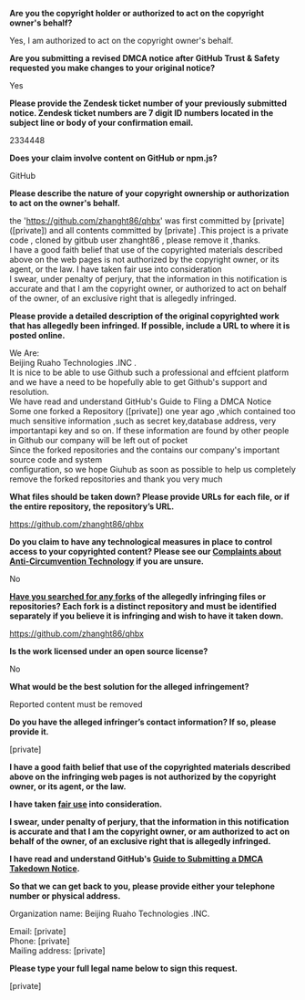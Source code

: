 **Are you the copyright holder or authorized to act on the copyright owner's behalf?**

Yes, I am authorized to act on the copyright owner's behalf.

**Are you submitting a revised DMCA notice after GitHub Trust & Safety requested you make changes to your original notice?**

Yes

**Please provide the Zendesk ticket number of your previously submitted notice. Zendesk ticket numbers are 7 digit ID numbers located in the subject line or body of your confirmation email.**

2334448

**Does your claim involve content on GitHub or npm.js?**

GitHub

**Please describe the nature of your copyright ownership or authorization to act on the owner's behalf.**

the 'https://github.com/zhanght86/qhbx' was first committed by [private] ([private]) and all contents committed by [private] .This project is a private code , cloned by gitbub user zhanght86 , please remove it ,thanks.  
I have a good faith belief that use of the copyrighted materials described above on the web pages is not authorized by the copyright owner, or its agent, or the law. I have taken fair use into consideration  
I swear, under penalty of perjury, that the information in this notification is accurate and that I am the copyright owner, or authorized to act on behalf of the owner, of an exclusíve right that is allegedly infringed.

**Please provide a detailed description of the original copyrighted work that has allegedly been infringed. If possible, include a URL to where it is posted online.**

We Are:  
Beijing Ruaho Technologies .INC .  
It is nice to be able to use Github such a professional and effcient platform and we have a need to be hopefully able to get Github's support and resolution.  
We have read and understand GitHub's Guide to Fling a DMCA Notice  
Some one forked a Repository ([private]) one year ago ,which contained too much sensitive information ,such as secret key,database address, very importantapi key and so on. If these information are found by other people in Github our company will be left out of pocket  
Since the forked repositories and the contains our company's important source code and system  
configuration, so we hope Giuhub as soon as possible to help us completely remove the forked repositories and thank you very much

**What files should be taken down? Please provide URLs for each file, or if the entire repository, the repository’s URL.**

https://github.com/zhanght86/qhbx

**Do you claim to have any technological measures in place to control access to your copyrighted content? Please see our <a href="https://docs.github.com/articles/guide-to-submitting-a-dmca-takedown-notice#complaints-about-anti-circumvention-technology">Complaints about Anti-Circumvention Technology</a> if you are unsure.**

No

**<a href="https://docs.github.com/articles/dmca-takedown-policy#b-what-about-forks-or-whats-a-fork">Have you searched for any forks</a> of the allegedly infringing files or repositories? Each fork is a distinct repository and must be identified separately if you believe it is infringing and wish to have it taken down.**

https://github.com/zhanght86/qhbx

**Is the work licensed under an open source license?**

No

**What would be the best solution for the alleged infringement?**

Reported content must be removed

**Do you have the alleged infringer’s contact information? If so, please provide it.**

[private]  

**I have a good faith belief that use of the copyrighted materials described above on the infringing web pages is not authorized by the copyright owner, or its agent, or the law.**

**I have taken <a href="https://www.lumendatabase.org/topics/22">fair use</a> into consideration.**

**I swear, under penalty of perjury, that the information in this notification is accurate and that I am the copyright owner, or am authorized to act on behalf of the owner, of an exclusive right that is allegedly infringed.**

**I have read and understand GitHub's <a href="https://docs.github.com/articles/guide-to-submitting-a-dmca-takedown-notice/">Guide to Submitting a DMCA Takedown Notice</a>.**

**So that we can get back to you, please provide either your telephone number or physical address.**

Organization name: Beijing Ruaho Technologies .INC.

Email: [private]  
Phone: [private]  
Mailing address: [private]  

**Please type your full legal name below to sign this request.**

[private]
